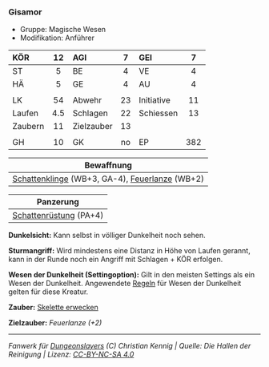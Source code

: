 ### Gisamor

- Gruppe: Magische Wesen
- Modifikation: Anführer

| KÖR     | 12  | AGI        |  7  | GEI        |  7  |
| :------ | :-: | :--------- | :-: | :--------- | :-: |
| ST      |  5  | BE         |  4  | VE         |  4  |
| HÄ      |  5  | GE         |  4  | AU         |  4  |
|         |     |            |     |            |     |
| LK      | 54  | Abwehr     | 23  | Initiative | 11  |
| Laufen  | 4.5 | Schlagen   | 22  | Schiessen  | 13  |
| Zaubern | 11  | Zielzauber | 13  |            |     |
|         |     |            |     |            |     |
| GH      | 10  | GK         | no  | EP         | 382 |

|                   Bewaffnung                   |
| :--------------------------------------------: |
| [Schattenklinge](../../grw/zauber/schattenklinge.md) (WB+3, GA-4), [Feuerlanze](../../grw/zauber/feuerlanze.md) (WB+2) |

|       Panzerung        |
| :--------------------: |
| [Schattenrüstung](../../fanwerk/zauber/schattenruestung.md) (PA+4) |

**Dunkelsicht:** Kann selbst in völliger Dunkelheit noch sehen.

**Sturmangriff:** Wird mindestens eine Distanz in Höhe von Laufen gerannt, kann in der Runde noch ein Angriff mit Schlagen + KÖR erfolgen.

**Wesen der Dunkelheit (Settingoption):** Gilt in den meisten Settings als ein Wesen der Dunkelheit. Angewendete [Regeln](../../grw/regeln-proben.md) für Wesen der Dunkelheit gelten für diese Kreatur.

**Zauber:** [Skelette erwecken](../../grw/zauber/skelette-erwecken.md)

**Zielzauber:** _Feuerlanze (+2)_

---

_Fanwerk für [Dungeonslayers](https://www.dungeonslayers.net/) (C) Christian Kennig | Quelle: Die Hallen der Reinigung | Lizenz: [CC-BY-NC-SA 4.0](https://creativecommons.org/licenses/by-nc-sa/4.0/deed.de)_
